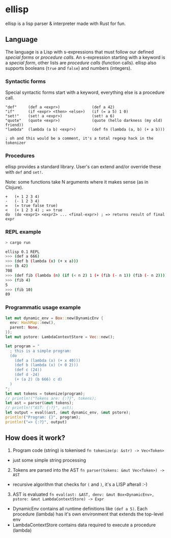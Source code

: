 # ellisp

ellisp is a lisp parser &amp; interpreter made with Rust for fun.

## Language

The language is a Lisp with s-expressions that must follow our defined *special forms* or *procedure calls*.
An s-expression starting with a keyword is a *special form*, other lists are *procedure calls* (function calls).
ellisp also supports booleans (`true` and `false`) and numbers (integers).

### Syntactic forms

Special syntactic forms start with a keyword, everything else is a procedure call.

```
"def"     (def a <expr>)              (def a 42)
"if"      (if <expr> <then> <else>)   (if (= a 5) 1 0)
"set!"    (set! a <expr>)             (set! a 6)
"quote"   (quote <expr>)              (quote (hello darkness (my old) friend))
"lambda"  (lambda (a b) <expr>)       (def fn (lambda (a, b) (+ a b)))

; oh and this would be a comment, it's a total regexp hack in the tokenizer
```

### Procedures

ellisp provides a standard library. User's can extend and/or override these with `def` and `set!`.

Note: some functions take N arguments where it makes sense (as in Clojure).

```
+   (+ 1 2 3 4)
-   (- 1 2 3 4)
=   (= true false true)
<   (< 1 2 3 4) ; => true
do  (do <expr1> <expr2> ... <final-expr>) ; => returns result of final expr
```

### REPL example

```bash
> cargo run

ellisp 0.1 REPL
>>> (def a 666)
>>> (def b (lambda (x) (+ x a)))
>>> (b 42)
708
>>> (def fib (lambda (n) (if (< n 2) 1 (+ (fib (- n 1)) (fib (- n 2))))))
>>> (fib 4)
5
>>> (fib 10)
89
```

### Programmatic usage example
```rust
let mut dynamic_env = Box::new(DynamicEnv {
  env: HashMap::new(),
  parent: None,
});
let mut pstore: LambdaContextStore = Vec::new();

let program = "
  ; this is a simple program:
  (do
    (def a (lambda (x) (+ x 40)))
    (def b (lambda (x) (+ 0 2)))
    (def c (24))
    (def d -24)
    (+ (a 2) (b 666) c d)
  )
";
let mut tokens = tokenize(program);
// println!("Tokens are: {:?}", tokens);
let ast = parser(&mut tokens);
// println!("AST: {:?}", ast);
let output = eval(&ast, &mut dynamic_env, &mut pstore);
println!("Program: {}", program);
println!("=> {:?}", output)
```

## How does it work?

1. Program code (string) is tokenised `fn tokenize(p: &str) -> Vec<Token>`
 * just some simple string processing
2. Tokens are parsed into the AST `fn parser(tokens: &mut Vec<Token>) -> AST`
 * recursive algorithm that checks for `(` and `)`, it's a LISP afterall :-)
3. AST is evaluated `fn eval(ast: &AST, denv: &mut Box<DynamicEnv>, pstore: &mut LambdaContextStore) -> Expr`
 * DynamicEnv contains all runtime definitions like `(def a 5)`. Each procedure (lambda) has it's own environment that extends the top-level env
 * LambdaContextStore contains data required to execute a procedure (lambda)
